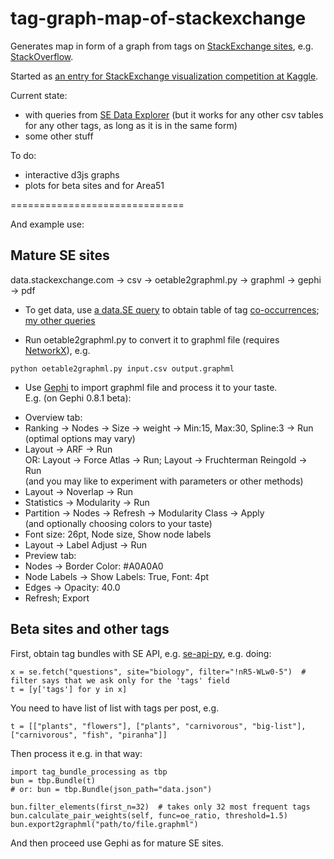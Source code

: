 tag-graph-map-of-stackexchange
==============================

Generates map in form of a graph from tags
on [StackExchange sites](http://stackexchange.com/sites),
e.g. [StackOverflow](http://stackoverflow.com).

Started as [an entry for StackExchange visualization competition at Kaggle](https://www.kaggle.com/c/predict-closed-questions-on-stack-overflow/prospector#211).

Current state:

* with queries from [SE Data Explorer](http://data.stackexchange.com) (but it works for any other csv tables for any other tags, as long as it is in the same form)
* some other stuff

To do:

* interactive d3js graphs
* plots for beta sites and for Area51 

==============================

And example use:

## Mature SE sites

data.stackexchange.com -> csv -> oetable2graphml.py -> graphml -> gephi -> pdf


- To get data, use [a data.SE query](http://data.stackexchange.com/stackoverflow/query/83415/)
to obtain table of tag [co-occurrences](http://stats.stackexchange.com/questions/40977/is-there-a-term-for-pa-cap-b-papb);
[my other queries](http://data.stackexchange.com/users/8877/piotr-migdal)

- Run oetable2graphml.py to convert it to graphml file (requires [NetworkX](http://networkx.lanl.gov/)), e.g.

<code>python oetable2graphml.py input.csv output.graphml</code>

- Use [Gephi](http://gephi.org) to import graphml file and process it to your taste.<br>
E.g. (on Gephi 0.8.1 beta): 

* Overview tab:
 * Ranking -> Nodes -> Size -> weight -> Min:15, Max:30, Spline:3 -> Run <br>
  (optimal options may vary)
 * Layout -> ARF -> Run <br>
  OR: Layout -> Force Atlas -> Run; Layout -> Fruchterman Reingold -> Run <br>
  (and you may like to experiment with parameters or other methods)
 * Layout -> Noverlap -> Run
 * Statistics -> Modularity -> Run
 * Partition -> Nodes -> Refresh -> Modularity Class -> Apply <br>
  (and optionally choosing colors to your taste)
 * Font size: 26pt, Node size, Show node labels
 * Layout -> Label Adjust -> Run
* Preview tab: 
 * Nodes -> Border Color: #A0A0A0
 * Node Labels -> Show Labels: True, Font: 4pt  
 * Edges -> Opacity: 40.0
 * Refresh; Export


## Beta sites and other tags

First, obtain tag bundles with SE API, e.g. [se-api-py](https://github.com/stared/se-api-py), e.g. doing:

	x = se.fetch("questions", site="biology", filter="!nR5-WLw0-5")  # filter says that we ask only for the 'tags' field
	t = [y['tags'] for y in x]

You need to have list of list with tags per post, e.g.

	t = [["plants", "flowers"], ["plants", "carnivorous", "big-list"], ["carnivorous", "fish", "piranha"]]

Then process it e.g. in that way:

	import tag_bundle_processing as tbp
	bun = tbp.Bundle(t) 
	# or: bun = tbp.Bundle(json_path="data.json")

	bun.filter_elements(first_n=32)  # takes only 32 most frequent tags
	bun.calculate_pair_weights(self, func=oe_ratio, threshold=1.5)
	bun.export2graphml("path/to/file.graphml")

And then proceed use Gephi as for mature SE sites.
